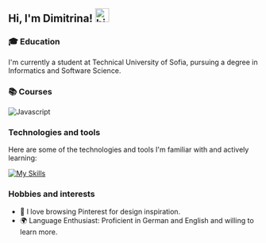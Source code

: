 ## Hi, I'm Dimitrina! <img src="https://user-images.githubusercontent.com/1303154/88677602-1635ba80-d120-11ea-84d8-d263ba5fc3c0.gif" width="28px" height="28px" alt="hi">

### 🎓 Education
I'm currently a student at Technical University of Sofia, pursuing a degree in Informatics and Software Science.

### 📚 Courses
![Javascript](https://img.shields.io/badge/-Programming%20Fundamentals%20with%20JavaScript-F0DB4F?style=for-the-badge&labelColor=black&logo=javascript&logoColor=F0DB4F)

### Technologies and tools
 Here are some of the technologies and tools I'm familiar with and actively learning:

 [![My Skills](https://skillicons.dev/icons?i=dotnet,cs,js,html,css,visualstudio,vscode)](https://skillicons.dev)

### Hobbies and interests
- 📌 I love browsing Pinterest for design inspiration.
- 🌍 Language Enthusiast: Proficient in German and English and willing to learn more.
